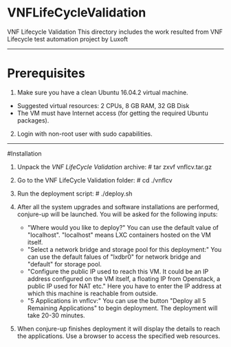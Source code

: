 # VNFLifeCycleValidation
VNF Lifecycle Validation
This directory includes the work resulted from VNF Lifecycle test automation project by Luxoft
___

# Prerequisites
1. Make sure you have a clean Ubuntu 16.04.2 virtual machine.
- Suggested virtual resources: 2 CPUs, 8 GB RAM, 32 GB Disk
- The VM must have Internet access (for getting the required Ubuntu packages).

2. Login with non-root user with sudo capabilities.
___

#Installation
1. Unpack the *VNF LifeCycle Validation* archive:
   \# tar zxvf vnflcv.tar.gz

2. Go to the VNF LifeCycle Validation folder:
   \# cd ./vnflcv

3. Run the deployment script:
   \# ./deploy.sh

4. After all the system upgrades and software installations are performed, conjure-up will be launched. You will be asked for the following inputs:
   - "Where would you like to deploy?"
      You can use the default value of "localhost". "localhost" means LXC containers hosted on the VM itself.
   - "Select a network bridge and storage pool for this deployment:"
      You can use the default falues of "lxdbr0" for network bridge and "default" for storage pool.
   -  "Configure the public IP used to reach this VM. It could be an IP address configured on the VM itself, a floating IP from Openstack, a public IP used for NAT etc."
      Here you have to enter the IP address at which this machine is reachable from outside.
   -  "5 Applications in vnflcv:"
      You can use the button "Deploy all 5 Remaining Applications" to begin deployment. The deployment will take 20-30 minutes.
5. When conjure-up finishes deployment it will display the details to reach the applications. Use a browser to access the specified web resources.
 
